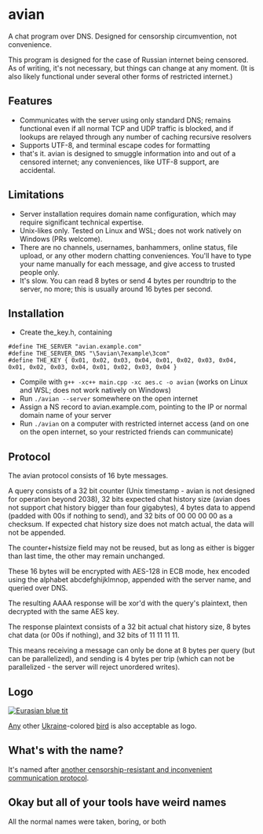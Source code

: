 # avian

A chat program over DNS. Designed for censorship circumvention, not convenience.

This program is designed for the case of Russian internet being censored. As of writing, it's not necessary, but things can change at any moment. (It is also likely functional under several other forms of restricted internet.)

## Features

- Communicates with the server using only standard DNS; remains functional even if all normal TCP and UDP traffic is blocked, and if lookups are relayed through any number of caching recursive resolvers
- Supports UTF-8, and terminal escape codes for formatting
- that's it. avian is designed to smuggle information into and out of a censored internet; any conveniences, like UTF-8 support, are accidental.

## Limitations

- Server installation requires domain name configuration, which may require significant technical expertise.
- Unix-likes only. Tested on Linux and WSL; does not work natively on Windows (PRs welcome).
- There are no channels, usernames, banhammers, online status, file upload, or any other modern chatting conveniences. You'll have to type your name manually for each message, and give access to trusted people only.
- It's slow. You can read 8 bytes or send 4 bytes per roundtrip to the server, no more; this is usually around 16 bytes per second.

## Installation

- Create the_key.h, containing
```
#define THE_SERVER "avian.example.com"
#define THE_SERVER_DNS "\5avian\7example\3com"
#define THE_KEY { 0x01, 0x02, 0x03, 0x04, 0x01, 0x02, 0x03, 0x04, 0x01, 0x02, 0x03, 0x04, 0x01, 0x02, 0x03, 0x04 }
```
- Compile with `g++ -xc++ main.cpp -xc aes.c -o avian` (works on Linux and WSL; does not work natively on Windows)
- Run `./avian --server` somewhere on the open internet
- Assign a NS record to avian.example.com, pointing to the IP or normal domain name of your server
- Run `./avian` on a computer with restricted internet access (and on one on the open internet, so your restricted friends can communicate)

## Protocol

The avian protocol consists of 16 byte messages.

A query consists of a 32 bit counter (Unix timestamp - avian is not designed for operation beyond 2038), 32 bits expected chat history size (avian does not support chat history bigger than four gigabytes), 4 bytes data to append (padded with 00s if nothing to send), and 32 bits of 00 00 00 00 as a checksum. If expected chat history size does not match actual, the data will not be appended.

The counter+histsize field may not be reused, but as long as either is bigger than last time, the other may remain unchanged.

These 16 bytes will be encrypted with AES-128 in ECB mode, hex encoded using the alphabet abcdefghijklmnop, appended with the server name, and queried over DNS.

The resulting AAAA response will be xor'd with the query's plaintext, then decrypted with the same AES key.

The response plaintext consists of a 32 bit actual chat history size, 8 bytes chat data (or 00s if nothing), and 32 bits of 11 11 11 11.

This means receiving a message can only be done at 8 bytes per query (but can be parallelized), and sending is 4 bytes per trip (which can not be parallelized - the server will reject unordered writes).

## Logo

[![Eurasian blue tit](https://upload.wikimedia.org/wikipedia/commons/thumb/8/86/Eurasian_blue_tit_Lancashire.jpg/320px-Eurasian_blue_tit_Lancashire.jpg)](https://en.wikipedia.org/wiki/File:Eurasian_blue_tit_Lancashire.jpg)

[Any](https://en.wikipedia.org/wiki/Common_kingfisher) other [Ukraine](https://en.wikipedia.org/wiki/Blue-and-yellow_tanager)-colored [bird](https://en.wikipedia.org/wiki/Blue-and-yellow_macaw) is also acceptable as logo.

## What's with the name?

It's named after [another censorship-resistant and inconvenient communication protocol](https://en.wikipedia.org/wiki/IP_over_Avian_Carriers).

## Okay but all of your tools have weird names

All the normal names were taken, boring, or both
